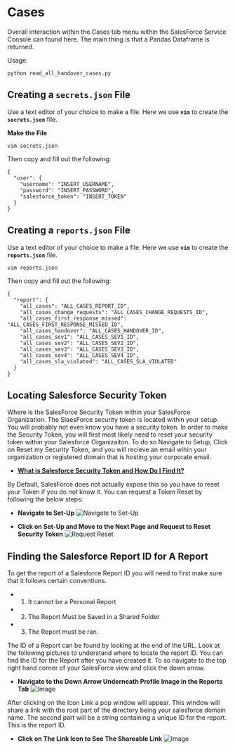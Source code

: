 # Cases
Overall interaction within the Cases tab menu within the SalesForce Service Console can found here. 
The main thing is that a Pandas Dataframe is returned. 

Usage:
```
python read_all_handover_cases.py 
```

## Creating a **`secrets.json`** File
Use a text editor of your choice to make a file. 
Here we use **`vim`** to create the **`secrets.json`** file. 

**Make the File**
```
vim secrets.json
```
Then copy and fill out the following:
```
{
  "user": {
    "username": "INSERT_USERNAME",
    "password": "INSERT_PASSWORD",
    "salesforce_token": "INSERT_TOKEN"
  }
}
```

## Creating a **`reports.json`** File 
Use a text editor of your choice to make a file. 
Here we use **`vim`** to create the **`reports.json`** file. 
```
vim reports.json
```

Then copy and fill out the following:
```
{
  "report": {
    "all_cases": "ALL_CASES_REPORT_ID",
    "all_cases_change_requests": "ALL_CASES_CHANGE_REQUESTS_ID",
    "all_cases_first_response_missed": "ALL_CASES_FIRST_RESPONSE_MISSED_ID",
    "all_cases_handover": "ALL_CASES_HANDOVER_ID",
    "all_cases_sev1": "ALL_CASES_SEV1_ID",
    "all_cases_sev2": "ALL_CASES_SEV2_ID",
    "all_cases_sev3": "ALL_CASES_SEV3_ID",
    "all_cases_sev4": "ALL_CASES_SEV4_ID", 
    "all_cases_sla_violated": "ALL_CASES_SLA_VIOLATED"
  }
}
```

## Locating Salesforce Security Token
Where is the SalesForce Security Token within your SalesForce Organization.
The SlaesForce security token is located within your setup. 
You will probably not even know you have a security token. 
In order to make the Security Token, you will first most likely need to reset your security token within your Salesforce Organizaiton. To do so Navigate to Setup, Click on Reset my Security Token, and you will recieve an email wihin your organization or registered domain that is hosting your corporate email. 

- **[What is Salesforce Security Token and How Do I Find It?](https://www.skyhighnetworks.com/cloud-security-blog/what-is-salesforce-security-token-and-how-do-i-find-it/)**

By Default, SalesForce does not actually expose this so you have to reset your Token if you do not know it. 
You can request a Token Reset by following the below steps:


- **Navigate to Set-Up**
![Navigate to Set-Up](https://uploads.skyhighnetworks.com/2016/09/21134631/sfdc-security-token-image-2.1.png)

- **Click on Set-Up and Move to the Next Page and Request to Reset Security Token**
![Request Reset](https://uploads.skyhighnetworks.com/2016/09/21134650/sfdc-security-token-image-3.1.png)


## Finding the Salesforce Report ID for A Report 
To get the report of a Salesforce Report ID you will need to first make sure that it follows certain conventions.

- 1. It cannot be a Personal Report
- 2. The Report Must be Saved in a Shared Folder 
- 3. The Report must be ran. 

The ID of a Report can be found by looking at the end of the URL. 
Look at the following pictures to understand where to locate the report ID.
You can find the ID for the Report after you have created it. 
To so navigate to the top right hand corner of your SalesForce view and click the down arrow. 

- **Navigate to the Down Arrow Underneath Profile Image in the Reports Tab**
![Image](https://triking-creative.s3.amazonaws.com/Logos/SalesforceCLI/Documentation/Salesforce_Report_ID_Locate_A_Arrows.PNG)

After clicking on the Icon Link a pop window will appear.
This window will share a link with the root part of the directory being your salesforce domain name. 
The second part will be a string containing a unique ID for the report. 
This is the report ID.

- **Click on The Link Icon to See The Shareable Link**
![Image](https://triking-creative.s3.amazonaws.com/Logos/SalesforceCLI/Documentation/Salesforce_Report_ID_Locate_B_Arrows.PNG)
